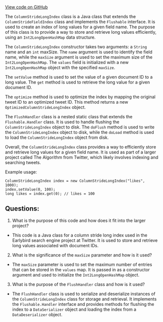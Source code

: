 [View code on GitHub](https://github.com/misbahsy/the-algorithm/src/java/com/twitter/search/core/earlybird/index/column/ColumnStrideLongIndex.java)

The `ColumnStrideLongIndex` class is a Java class that extends the `ColumnStrideFieldIndex` class and implements the `Flushable` interface. It is used to create an index of long values for a given field name. The purpose of this class is to provide a way to store and retrieve long values efficiently, using an `Int2LongOpenHashMap` data structure. 

The `ColumnStrideLongIndex` constructor takes two arguments: a `String` name and an `int` maxSize. The `name` argument is used to identify the field name, while the `maxSize` argument is used to set the maximum size of the `Int2LongOpenHashMap`. The `values` field is initialized with a new `Int2LongOpenHashMap` object with the specified `maxSize`. 

The `setValue` method is used to set the value of a given document ID to a long value. The `get` method is used to retrieve the long value for a given document ID. 

The `optimize` method is used to optimize the index by mapping the original tweet ID to an optimized tweet ID. This method returns a new `OptimizedColumnStrideLongIndex` object. 

The `FlushHandler` class is a nested static class that extends the `Flushable.Handler` class. It is used to handle flushing the `ColumnStrideLongIndex` object to disk. The `doFlush` method is used to write the `ColumnStrideLongIndex` object to disk, while the `doLoad` method is used to load the `ColumnStrideLongIndex` object from disk. 

Overall, the `ColumnStrideLongIndex` class provides a way to efficiently store and retrieve long values for a given field name. It is used as part of a larger project called The Algorithm from Twitter, which likely involves indexing and searching tweets. 

Example usage:

```
ColumnStrideLongIndex index = new ColumnStrideLongIndex("likes", 1000);
index.setValue(0, 100);
long likes = index.get(0); // likes = 100
```
## Questions: 
 1. What is the purpose of this code and how does it fit into the larger project?
- This code is a Java class for a column stride long index used in the Earlybird search engine project at Twitter. It is used to store and retrieve long values associated with document IDs.

2. What is the significance of the `maxSize` parameter and how is it used?
- The `maxSize` parameter is used to set the maximum number of entries that can be stored in the `values` map. It is passed in as a constructor argument and used to initialize the `Int2LongOpenHashMap` object.

3. What is the purpose of the `FlushHandler` class and how is it used?
- The `FlushHandler` class is used to serialize and deserialize instances of the `ColumnStrideLongIndex` class for storage and retrieval. It implements the `Flushable.Handler` interface and provides methods for flushing the index to a `DataSerializer` object and loading the index from a `DataDeserializer` object.